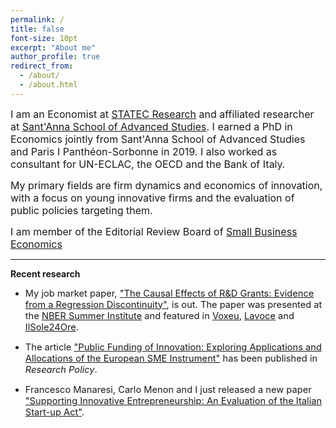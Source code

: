 ```yaml
---
permalink: /
title: false
font-size: 10pt
excerpt: "About me"
author_profile: true
redirect_from: 
  - /about/
  - /about.html
---
```

<span style="font-size:12pt;">I am an Economist at [STATEC Research](https://statistiques.public.lu/en/actors/statec/organisation/red/index.html) and affiliated researcher at [Sant'Anna School of Advanced Studies](https://www.santannapisa.it/en). I earned a PhD in Economics jointly from Sant'Anna School of Advanced Studies and Paris I Panthéon-Sorbonne in 2019. I also worked as consultant for UN-ECLAC, the OECD and the Bank of Italy.</span>
  
<span style="font-size:12pt;">My primary fields are firm dynamics and economics of innovation, with a focus on young innovative firms and the evaluation of public policies targeting them.</span>
  
<span style="font-size:12pt;">I am member of the Editorial Review Board of [Small Business Economics](https://www.springer.com/journal/11187)</span>

------

**Recent research**

* <span style="font-size:11pt;">My job market paper, ["The Causal Effects of R&D Grants: Evidence from a Regression Discontinuity"](http://www.lem.sssup.it/WPLem/files/2020-18.pdf), is out. The paper was presented at the [NBER Summer Institute](https://conference.nber.org/sched/SI20PRINN) and featured in [Voxeu](https://voxeu.org/article/causal-effects-rd-grants), [Lavoce](https://www.lavoce.info/archives/68838/buoni-investimenti-il-sostegno-a-ricerca-e-sviluppo-delle-pmi/) and [IlSole24Ore](https://albertodiminin.nova100.ilsole24ore.com/2020/06/13/seal-of-excellence-come-spendere-bene-330-milioni-di-euro/?refresh_ce=1).</span>

* <span style="font-size:11pt;">The article ["Public Funding of Innovation: Exploring Applications and Allocations of the European SME Instrument"](https://www.sciencedirect.com/science/article/pii/S0048733320302067) has been published in *Research Policy*.</span>

* <span style="font-size:11pt;">Francesco Manaresi, Carlo Menon and I just released a new paper ["Supporting Innovative Entrepreneurship: An Evaluation of the Italian Start-up Act"](http://docs.dises.univpm.it/web/quaderni/pdfmofir/Mofir163.pdf).</span>
